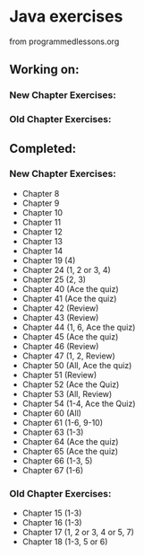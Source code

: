 # Java exercises

from programmedlessons.org

## Working on:

### New Chapter Exercises:

### Old Chapter Exercises:

## Completed:

### New Chapter Exercises:

* Chapter 8
* Chapter 9
* Chapter 10
* Chapter 11
* Chapter 12
* Chapter 13
* Chapter 14
* Chapter 19 (4)
* Chapter 24 (1, 2 or 3, 4)
* Chapter 25 (2, 3)
* Chapter 40 (Ace the quiz)
* Chapter 41 (Ace the quiz)
* Chapter 42 (Review)
* Chapter 43 (Review)
* Chapter 44 (1, 6, Ace the quiz)
* Chapter 45 (Ace the quiz)
* Chapter 46 (Review)
* Chapter 47 (1, 2, Review)
* Chapter 50 (All, Ace the quiz)
* Chapter 51 (Review)
* Chapter 52 (Ace the Quiz)
* Chapter 53 (All, Review)
* Chapter 54 (1-4, Ace the Quiz)
* Chapter 60 (All)
* Chapter 61 (1-6, 9-10)
* Chapter 63 (1-3)
* Chapter 64 (Ace the quiz)
* Chapter 65 (Ace the quiz)
* Chapter 66 (1-3, 5)
* Chapter 67 (1-6)

### Old Chapter Exercises:

* Chapter 15 (1-3)
* Chapter 16 (1-3)
* Chapter 17 (1, 2 or 3, 4 or 5, 7)
* Chapter 18 (1-3, 5 or 6)